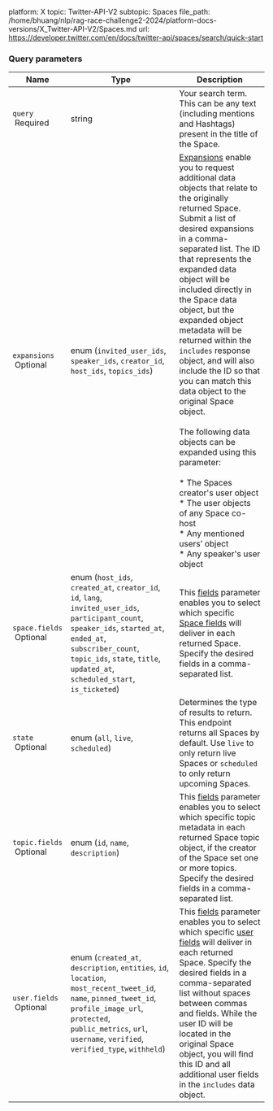 platform: X
topic: Twitter-API-V2
subtopic: Spaces
file_path: /home/bhuang/nlp/rag-race-challenge2-2024/platform-docs-versions/X_Twitter-API-V2/Spaces.md
url: https://developer.twitter.com/en/docs/twitter-api/spaces/search/quick-start


### Query parameters

| Name | Type | Description |
| --- | --- | --- |
| `query`  <br> Required | string | Your search term. This can be any text (including mentions and Hashtags) present in the title of the Space. |
| `expansions`  <br> Optional | enum (`invited_user_ids`, `speaker_ids`, `creator_id`, `host_ids`, `topics_ids`) | [Expansions](https://developer.twitter.com/en/docs/twitter-api/expansions) enable you to request additional data objects that relate to the originally returned Space. Submit a list of desired expansions in a comma-separated list. The ID that represents the expanded data object will be included directly in the Space data object, but the expanded object metadata will be returned within the `includes` response object, and will also include the ID so that you can match this data object to the original Space object.  <br>  <br>The following data objects can be expanded using this parameter:  <br><br>* The Spaces creator's user object<br>* The user objects of any Space co-host<br>* Any mentioned users’ object<br>* Any speaker's user object |
| `space.fields`  <br> Optional | enum (`host_ids`, `created_at`, `creator_id`, `id`, `lang`, `invited_user_ids`, `participant_count`, `speaker_ids`, `started_at`, `ended_at`, `subscriber_count`, `topic_ids`, `state`, `title`, `updated_at`, `scheduled_start`, `is_ticketed`) | This [fields](https://developer.twitter.com/en/docs/twitter-api/fields) parameter enables you to select which specific [Space fields](https://developer.twitter.com/en/docs/twitter-api/data-dictionary/object-model/space) will deliver in each returned Space. Specify the desired fields in a comma-separated list. |
| `state`  <br> Optional | enum (`all`, `live`, `scheduled`) | Determines the type of results to return. This endpoint returns all Spaces by default. Use `live` to only return live Spaces or `scheduled` to only return upcoming Spaces. |
| `topic.fields`  <br> Optional | enum (`id`, `name`, `description`) | This [fields](https://developer.twitter.com/en/docs/twitter-api/fields) parameter enables you to select which specific topic metadata in each returned Space topic object, if the creator of the Space set one or more topics. Specify the desired fields in a comma-separated list. |
| `user.fields`  <br> Optional | enum (`created_at`, `description`, `entities`, `id`, `location`, `most_recent_tweet_id`, `name`, `pinned_tweet_id`, `profile_image_url`, `protected`, `public_metrics`, `url`, `username`, `verified`, `verified_type`, `withheld`) | This [fields](https://developer.twitter.com/en/docs/twitter-api/fields) parameter enables you to select which specific [user fields](https://developer.twitter.com/en/docs/twitter-api/data-dictionary/object-model/user) will deliver in each returned Space. Specify the desired fields in a comma-separated list without spaces between commas and fields. While the user ID will be located in the original Space object, you will find this ID and all additional user fields in the `includes` data object. |